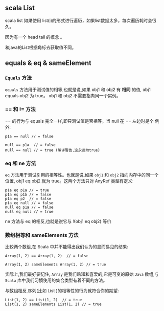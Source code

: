 ## scala List

scala list 如果使用
list(i)的形式进行遍历，如果list数据太多，每次遍历耗时会很久。

因为有一个 head tail 的概念 。

和java的List根据角标去获取值不同。

## equals & eq & sameElement

### `Equals` 方法

`equals` 方法用于测试值的相等,也就是说,如果 obj1 和 obj2 有 **相同** 的值, obj1 equals obj2 为 true。 obj1 和 obj2 不需要指向同一个实例。

### == 和 != 方法

== 的行为与 equals 完全一样,即只测试值是否相等。当 null 在 == 左边时是个
例外:

```
p1a == null // = false

null == p1a  // = false
null == null // = true (编译警告,这永远为true)
```

### eq 和 ne 方法

`eq` 方法用于测试引用的相等性。也就是说,如果 `obj1` 和 `obj2` 指向内存中的同一个位置,
obj1 eq obj2 就为 true。这两个方法只对 AnyRef 类型有定义:

```
p1a eq p1a // = true
p1a eq p1b // = false
p1a eq p2  // = false
p1a eq null // = false
null eq p1a // = false
null eq null // = true
```

ne 方法与 eq 的相反,也就是说它与 !(obj1 eq obj2) 等价

### 数组相等和 sameElements 方法

比较两个数组,在 Scala 中并不能得出我们认为的显而易见的结果:

```
Array(1, 2) == Array(1, 2)  // = false

Array(1, 2) sameElements Array(1, 2) // = true
```

实际上,我们最好要记住, `Array` 是我们熟知和喜爱的,它是可变的原始 `Java` 数组,与
`Scala` 库中我们习惯使用的集合类型有着不同的方法。

与数组相反,序列(比如 List )的相等性的行为就符合你的期望:

```
List(1, 2) == List(1, 2)  // = true
List(1, 2) sameElements List(1, 2) // = true
```
